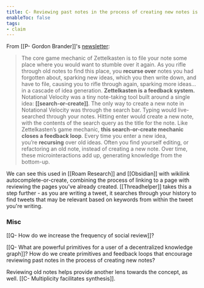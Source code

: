 ```yaml
---
title: C- Reviewing past notes in the process of creating new notes is a key user behavior to promote synthesis
enableToc: false
tags:
- claim
---
```

From [[P- Gordon Brander]]'s [newsletter](https://subconscious.substack.com/p/knowledge-gardening-is-recursive?utm_source=url):

> The core game mechanic of Zettelkasten is to file your note some place where you would want to stumble over it again. As you rifle through old notes to find this place, you __recurse over__ notes you had forgotten about, sparking new ideas, which you then write down, and have to file, causing you to rifle through again, sparking more ideas… in a cascade of idea generation. **Zettelkasten is a feedback system.**
> Notational Velocity was a tiny note-taking tool built around a single idea: **[[search-or-create]]**.
> The only way to create a new note in Notational Velocity was through the search bar. Typing would live-searched through your notes. Hitting enter would create a new note, with the contents of the search query as the title for the note.
> Like Zettelkasten’s game mechanic, **this search-or-create mechanic closes a feedback loop**. Every time you enter a new idea, you’re __recursing__ over old ideas. Often you find yourself editing, or refactoring an old note, instead of creating a new note. Over time, these microinteractions add up, generating knowledge from the bottom-up.

We can see this used in [[Roam Research]] and [[Obsidian]] with wikilink autocomplete-or-create, combining the process of linking to a page with reviewing the pages you've already created. [[Threadhelper]] takes this a step further - as you are writing a tweet, it searches through your history to find tweets that may be relevant based on keywords from within the tweet you're writing.

### Misc

[[Q- How do we increase the frequency of social review]]? 

[[Q- What are powerful primitives for a user of a decentralized knowledge graph]]? How do we create primitives and feedback loops that encourage reviewing past notes in the process of creating new notes?

Reviewing old notes helps provide another lens towards the concept, as well. [[C- Multiplicity facilitates synthesis]].